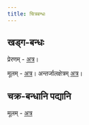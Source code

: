```yaml
---
title: चित्रबन्धः‎
---
```


## खड्ग-बन्धः
प्रेरणम् \- [अत्र](http://manasataramgini.wordpress.com/2013/12/29/the-verse-of-the-sword/)।

मूलम् \- [अत्र](https://docs.google.com/spreadsheet/ccc?key=0Al_QBT-hoqqVdFJxdlphNS1RcS1fcFBZWHhNLTVEbHc&usp=drive_web#gid=0)। अन्तर्जालक्षेत्रम् [अत्र](https://docs.google.com/spreadsheet/pub?key=0Al_QBT-hoqqVdFJxdlphNS1RcS1fcFBZWHhNLTVEbHc&output=html)।

## चक्र-बन्धानि पद्यानि

मूलम् \- [अत्र](https://docs.google.com/spreadsheets/d/1N2J6TtjNegn6fNIDHZAYgEF4J8UC7io6lVykNwxZG60/edit?authuser=0)